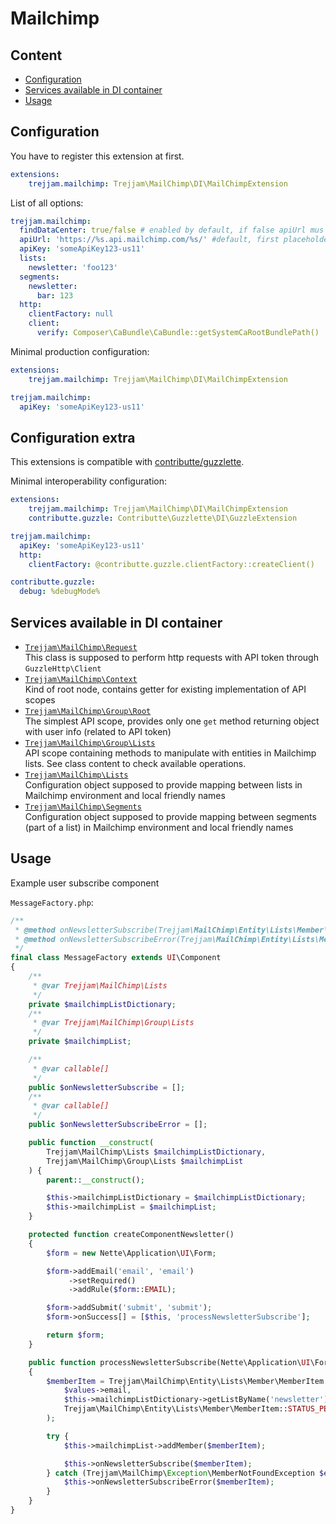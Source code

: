 # Mailchimp

## Content

- [Configuration](#configuration)
- [Services available in DI container](#services-available-in-di-container)
- [Usage](#usage)

## Configuration

You have to register this extension at first.

```yaml
extensions:
    trejjam.mailchimp: Trejjam\MailChimp\DI\MailChimpExtension
```

List of all options:

```yaml
trejjam.mailchimp:
  findDataCenter: true/false # enabled by default, if false apiUrl mus be filled in compatible way with apiKey 
  apiUrl: 'https://%s.api.mailchimp.com/%s/' #default, first placeholder is data center extracted from apiKey, second is for API version 
  apiKey: 'someApiKey123-us11'
  lists:
    newsletter: 'foo123'
  segments:
    newsletter: 
      bar: 123
  http:
    clientFactory: null
    client:
      verify: Composer\CaBundle\CaBundle::getSystemCaRootBundlePath()
```

Minimal production configuration:

```yaml
extensions:
    trejjam.mailchimp: Trejjam\MailChimp\DI\MailChimpExtension

trejjam.mailchimp:
  apiKey: 'someApiKey123-us11'
```

## Configuration extra

This extensions is compatible with [contributte/guzzlette](https://github.com/contributte/guzzlette).

Minimal interoperability configuration:

```yaml
extensions:
    trejjam.mailchimp: Trejjam\MailChimp\DI\MailChimpExtension
    contributte.guzzle: Contributte\Guzzlette\DI\GuzzleExtension

trejjam.mailchimp:
  apiKey: 'someApiKey123-us11'
  http:
    clientFactory: @contributte.guzzle.clientFactory::createClient()

contributte.guzzle:
  debug: %debugMode%
```

## Services available in DI container

- [`Trejjam\MailChimp\Request`](https://github.com/trejjam/mailchimp/blob/master/src/Request.php)  
	This class is supposed to perform http requests with API token through `GuzzleHttp\Client`
- [`Trejjam\MailChimp\Context`](https://github.com/trejjam/mailchimp/blob/master/src/Context.php)  
	Kind of root node, contains getter for existing implementation of API scopes
- [`Trejjam\MailChimp\Group\Root`](https://github.com/trejjam/mailchimp/blob/master/src/Group/Root.php)  
	The simplest API scope, provides only one `get` method returning object with user info (related to API token) 
- [`Trejjam\MailChimp\Group\Lists`](https://github.com/trejjam/mailchimp/blob/master/src/Group/Lists.php)  
	API scope containing methods to manipulate with entities in Mailchimp lists. See class content to check available operations.
- [`Trejjam\MailChimp\Lists`](https://github.com/trejjam/mailchimp/blob/master/src/Lists.php)  
    Configuration object supposed to provide mapping between lists in Mailchimp environment and local friendly names
- [`Trejjam\MailChimp\Segments`](https://github.com/trejjam/mailchimp/blob/master/src/Segments.php)  
	Configuration object supposed to provide mapping between segments (part of a list) in Mailchimp environment and local friendly names

## Usage

Example user subscribe component

`MessageFactory.php`:
```php
/**
 * @method onNewsletterSubscribe(Trejjam\MailChimp\Entity\Lists\Member\MemberItem $memberItem)
 * @method onNewsletterSubscribeError(Trejjam\MailChimp\Entity\Lists\Member\MemberItem $memberItem)
 */
final class MessageFactory extends UI\Component
{
	/**
	 * @var Trejjam\MailChimp\Lists
	 */
	private $mailchimpListDictionary;
	/**
	 * @var Trejjam\MailChimp\Group\Lists
	 */
	private $mailchimpList;

	/**
	 * @var callable[]
	 */
	public $onNewsletterSubscribe = [];
	/**
	 * @var callable[]
	 */
	public $onNewsletterSubscribeError = [];

	public function __construct(
		Trejjam\MailChimp\Lists $mailchimpListDictionary,
		Trejjam\MailChimp\Group\Lists $mailchimpList
	) {
		parent::__construct();

		$this->mailchimpListDictionary = $mailchimpListDictionary;
		$this->mailchimpList = $mailchimpList;
	}

	protected function createComponentNewsletter()
	{
		$form = new Nette\Application\UI\Form;

		$form->addEmail('email', 'email')
			 ->setRequired()
			 ->addRule($form::EMAIL);

		$form->addSubmit('submit', 'submit');
		$form->onSuccess[] = [$this, 'processNewsletterSubscribe'];

		return $form;
	}

	public function processNewsletterSubscribe(Nette\Application\UI\Form $form, \stdClass $values) : void
	{
		$memberItem = Trejjam\MailChimp\Entity\Lists\Member\MemberItem::create(
			$values->email,
			$this->mailchimpListDictionary->getListByName('newsletter'),
			Trejjam\MailChimp\Entity\Lists\Member\MemberItem::STATUS_PENDING
		);

		try {
			$this->mailchimpList->addMember($memberItem);

			$this->onNewsletterSubscribe($memberItem);
		} catch (Trejjam\MailChimp\Exception\MemberNotFoundException $e) {
			$this->onNewsletterSubscribeError($memberItem);
		}
	}
}
```
